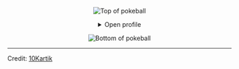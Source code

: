 
<div align="center">


![Top of pokeball](https://user-images.githubusercontent.com/44261381/209363264-ac854d3c-2cc2-44c4-928e-8a08d1013f46.png)

<details>
<summary>Open profile</summary>

<br>
<div>
  <div align=center>
      <img height="200" alt="Avatar photo of KK10" src="https://avatars.githubusercontent.com/u/197240898?s=96&v=4" alt="Avatar photo of KK10">
  </div>
  <div align=center>
      <a href="https://git.io/typing-svg"><img src="https://readme-typing-svg.demolab.com/?font=VT323&size=35&duration=3500&pause=300&color=6A0572&center=true&vCenter=true&width=500&lines=Hey%2C+I+am+ROY;Welcome+to+My+GitHub+Profile;Inquisitive+and+Curious+by+nature;Full+Stack+Developer;Hardworking+and+Ambitious;Music+and+Programming+Lover" alt="Typing SVG" /></a>
  </div>
</div>

<details>
<summary>About me</summary>

[//]: # (You must have a lf before the markdown element when inside a block for it to work: https://stackoverflow.com/questions/29368902/how-can-i-wrap-my-markdown-in-an-html-div)

<div align="left">

```js

Represents me.
 
location - Barcelona, Spain.
languagues - English, Russian, Spanish.
jobTitle - Full Stack Developer.
interests - AI, Distributed Systems & problem-solving.
hobbies - gaming & playing music.
education - Information technology at bolgograd technical university, Russia
strength - Patience, decisive, with analytical skills, teamwork lover
weakness - Strict to myself.


```

</div>

</details>

<details>
<summary>Tools</summary>
<div>
  <p align="center">
  <a href="https://skillicons.dev">
    <img src="https://skillicons.dev/icons?i=py,css,html,js,react,nodejs,mysql,sqlite,bootstrap,git,github,postman,figma,vscode,bash,dotnet,ai,ps&perline=12" />
  </a>
</p>
</div>
</details>

<details>
  <summary>GitHub Stats</summary>
  <br>
  <p align="center">
    <img align="center" src="https://github-readme-stats.vercel.app/api?username=hedrickantonio&show_icons=true\&show=reviews,discussions_started,discussions_answered,prs_merged,prs_merged_percentage" alt="GitHub Stats">
  </p>
</details>
</details>

![Bottom of pokeball](https://user-images.githubusercontent.com/44261381/209363271-905d2a5e-8a18-44c0-a450-45dddd4d5036.png)

</div>



------
Credit: [10Kartik](https://github.com/10Kartik)

